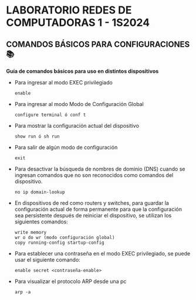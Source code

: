 # LABORATORIO REDES DE COMPUTADORAS 1 - 1S2024

## **COMANDOS BÁSICOS PARA CONFIGURACIONES 📚**


**Guía de comandos básicos para uso en distintos dispositivos**

- Para ingresar al modo EXEC privilegiado 

    ```
    enable
    ```

- Para ingresar al modo Modo de Configuración Global 

    ```
    configure terminal ó conf t
    ```

- Para mostrar la configuración actual del dispositivo

    ```
    show run ó sh run
    ```

- Para salir de algún modo de configuración 
    ```
    exit
    ```
 
- Para desactivar la búsqueda de nombres de dominio (DNS) cuando se ingresan comandos que no son reconocidos como comandos del dispositivo.
    ```
    no ip domain-lookup
    ```

- En dispositivos de red como routers y switches, para guardar la configuración actual de forma permanente para que la configuración sea persistente después de reiniciar el dispositivo, se utilizan los siguientes comandos:

    ```
    write memory
    wr o do wr (modo configuración global)
    copy running-config startup-config
    ```

- Para establecer una contraseña en el modo EXEC privilegiado, se puede usar el siguiente comando:
    ```
    enable secret <contraseña-enable>
    ```
 - Para visualizar el protocolo ARP desde una pc
    ```
    arp -a
    ```